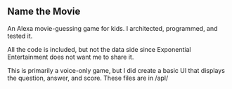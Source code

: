 Name the Movie
--------------

An Alexa movie-guessing game for kids. I architected, programmed, and tested it.

All the code is included, but not the data side since Exponential Entertainment does not want me to share it.

This is primarily a voice-only game, but I did create a basic UI that displays the question, answer, and score. These files are in /apl/